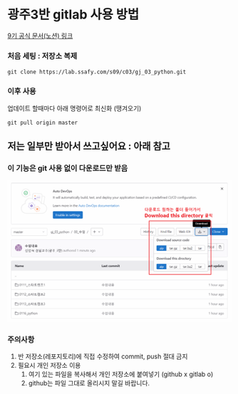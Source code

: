 # 광주3반 gitlab 사용 방법

[9기 공식 문서(노션) 링크](https://hyper-growth.notion.site/SSAFY-Public-Document-9dc94ea8a050472ca00ffe8ea58586da)

### 처음 세팅 : 저장소 복제

```
git clone https://lab.ssafy.com/s09/c03/gj_03_python.git
```

### 이후 사용
업데이트 할때마다 아래 명령어로 최신화
(땡겨오기)
```
git pull origin master
```

## 저는 일부만 받아서 쓰고싶어요 : 아래 참고
### 이 기능은 git 사용 없이 다운로드만 받음
![alt text](images/readme01.png)

### 주의사항

1. 반 저장소(레포지토리)에 직접 수정하여 commit, push 절대 금지
2. 필요시 개인 저장소 이용
   1. 여기 있는 파일을 복사해서 개인 저장소에 붙여넣기 (github x gitlab o)
   2. github는 파일 그대로 올리시지 말길 바랍니다.



